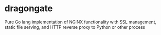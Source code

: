 # dragongate
Pure Go lang implementation of NGINX functionality with SSL management, static file serving, and HTTP reverse proxy to Python or other process
